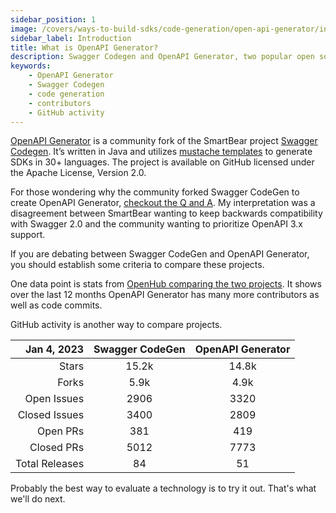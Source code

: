 ```yaml
---
sidebar_position: 1
image: /covers/ways-to-build-sdks/code-generation/open-api-generator/introduction.png
sidebar_label: Introduction
title: What is OpenAPI Generator?
description: Swagger Codegen and OpenAPI Generator, two popular open source projects for code generation. Comparison based on contributors, code commits, GitHub activity, and more. The best way to evaluate is to try it out
keywords:
    - OpenAPI Generator
    - Swagger Codegen
    - code generation
    - contributors
    - GitHub activity
---
```


[OpenAPI Generator](https://github.com/OpenAPITools/openapi-generator) is a community fork of the SmartBear project [Swagger Codegen](https://github.com/swagger-api/swagger-codegen). It’s written in Java and utilizes [mustache templates](https://mustache.github.io/) to generate SDKs in 30+ languages. The project is available on GitHub licensed under the Apache License, Version 2.0.

For those wondering why the community forked Swagger CodeGen to create OpenAPI Generator, [checkout the Q and A](https://github.com/OpenAPITools/openapi-generator/blob/master/docs/qna.md). My interpretation was a disagreement between SmartBear wanting to keep backwards compatibility with Swagger 2.0 and the community wanting to prioritize OpenAPI 3.x support.

If you are debating between Swagger CodeGen and OpenAPI Generator, you should establish some  criteria to compare these projects.

One data point is stats from [OpenHub comparing the two projects](https://openhub.net/p/_compare?project_0=swagger-codegen&project_1=openapi-generator). It shows over the last 12 months OpenAPI Generator has many more contributors as well as code commits.

GitHub activity is another way to compare projects.

| Jan 4, 2023 | Swagger CodeGen| OpenAPI Generator | 
|  ---------: | :---------: | :---------: |
| Stars | 15.2k  | 14.8k  | 
| Forks | 5.9k  |  4.9k | 
| Open Issues | 2906  |  3320 | 
| Closed Issues | 3400  | 2809  | 
| Open PRs | 381 | 419 | 
| Closed PRs | 5012  | 7773 | 
| Total Releases | 84 | 51 | 

Probably the best way to evaluate a technology is to try it out. That's what we'll do next.






















